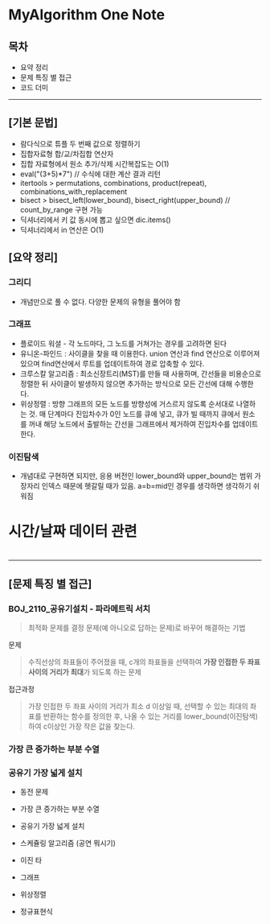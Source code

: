 # MyAlgorithm One Note

## 목차
* 요약 정리
* 문제 특징 별 접근
* 코드 더미

---

## [기본 문법]

* 람다식으로 튜플 두 번째 값으로 정렬하기
* 집합자료형 합/교/차집합 연산자
* 집합 자료형에서 원소 추가/삭제 시간복잡도는 O(1)
* eval("(3+5)*7") // 수식에 대한 계산 결과 리턴
* itertools > permutations, combinations, product(repeat), combinations_with_replacement
* bisect > bisect_left(lower_bound), bisect_right(upper_bound) // count_by_range 구현 가능
* 딕셔너리에서 키 값 동시에 뽑고 싶으면 dic.items()
* 딕셔너리에서 in 연산은 O(1)





## [요약 정리]

### 그리디
* 개념만으로 풀 수 없다. 다양한 문제의 유형을 풀어야 함

### 그래프

- 플로이드 워셜 - 각 노드마다, 그 노드를 거쳐가는 경우를 고려하면 된다
- 유니온-파인드 : 사이클을 찾을 때 이용한다. union 연산과 find 연산으로 이루어져 있으며 find연산에서 루트를 업데이트하여 경로 압축할 수 있다.
- 크루스칼 알고리즘 : 최소신장트리(MST)를 만들 때 사용하며, 간선들을 비용순으로 정렬한 뒤 사이클이 발생하지 않으면 추가하는 방식으로 모든 간선에 대해 수행한다.
- 위상정렬 : 방향 그래프의 모든 노드를 방향성에 거스르지 않도록 순서대로 나열하는 것. 매 단계마다 진입차수가 0인 노드를 큐에 넣고, 큐가 빌 때까지 큐에서 원소를 꺼내 해당 노드에서 출발하는 간선을 그래프에서 제거하여 진입차수를 업데이트한다.

### 이진탐색

* 개념대로 구현하면 되지만, 응용 버전인 lower_bound와 upper_bound는 범위 가장자리 인덱스 때문에 헷갈릴 때가 있음. a=b=mid인 경우를 생각하면 생각하기 쉬워짐



# 시간/날짜 데이터 관련

# 

---

## [문제 특징 별 접근]
### BOJ_2110_공유기설치 - 파라메트릭 서치

> 최적화 문제를 결정 문제(예 아니오로 답하는 문제)로 바꾸어 해결하는 기법

문제

> 수직선상의 좌표들이 주어졌을 때, c개의 좌표들을 선택하여 **가장 인접한 두 좌표 사이의 거리가 최대**가 되도록 하는 문제

접근과정

> 가장 인접한 두 좌표 사이의 거리가 최소 d 이상일 때, 선택할 수 있는 최대의 좌표를 반환하는 함수를 정의한 후, 나올 수 있는 거리를 lower_bound(이진탐색)하여 c이상인 가장 작은 값을 찾는다. 

### 가장 큰 증가하는 부분 수열

### 공유기 가장 넓게 설치

* 동전 문제
* 가장 큰 증가하는 부분 수열
* 공유기 가장 넓게 설치
* 스케쥴링 알고리즘 (공연 뭐시기)
* 이진 타
* 그래프
* 위상정렬

* 정규표현식